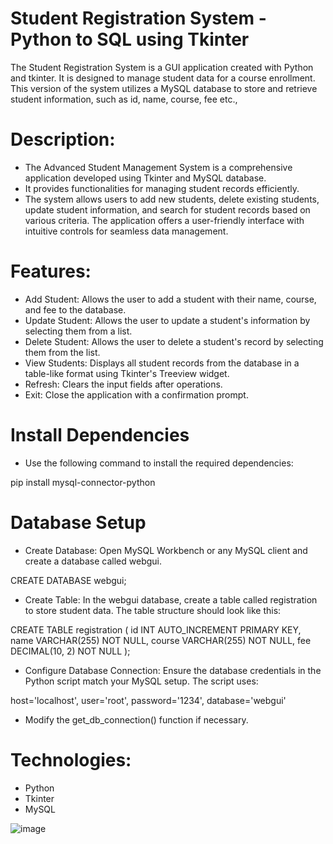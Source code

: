 # Student Registration System - Python to SQL using Tkinter

The Student Registration System is a GUI application created with Python and tkinter. It is designed to manage student data for a course enrollment. This version of the system utilizes a MySQL database to store and retrieve student information, such as id, name, course, fee etc.,

# Description: 

* The Advanced Student Management System is a comprehensive application developed using Tkinter and MySQL database. 
* It provides functionalities for managing student records efficiently. 
* The system allows users to add new students, delete existing students, update student information, and search for student records based on various criteria. The application offers a user-friendly interface with intuitive controls for seamless data management.
  
# Features:

* Add Student: Allows the user to add a student with their name, course, and fee to the database.
* Update Student: Allows the user to update a student's information by selecting them from a list.
* Delete Student: Allows the user to delete a student's record by selecting them from the list.
* View Students: Displays all student records from the database in a table-like format using Tkinter's Treeview widget.
* Refresh: Clears the input fields after operations.
* Exit: Close the application with a confirmation prompt.

# Install Dependencies
* Use the following command to install the required dependencies:

pip install mysql-connector-python

# Database Setup
* Create Database: Open MySQL Workbench or any MySQL client and create a database called webgui.

CREATE DATABASE webgui;

* Create Table: In the webgui database, create a table called registration to store student data. The table structure should look like this:

CREATE TABLE registration (
    id INT AUTO_INCREMENT PRIMARY KEY,
    name VARCHAR(255) NOT NULL,
    course VARCHAR(255) NOT NULL,
    fee DECIMAL(10, 2) NOT NULL
);

* Configure Database Connection: Ensure the database credentials in the Python script match your MySQL setup. The script uses:


host='localhost',
user='root',
password='1234',
database='webgui'

* Modify the get_db_connection() function if necessary.

# Technologies: 

* Python
* Tkinter
* MySQL


![image](https://github.com/user-attachments/assets/35a4f17e-28a5-4eee-8910-61f431b9fdad)
